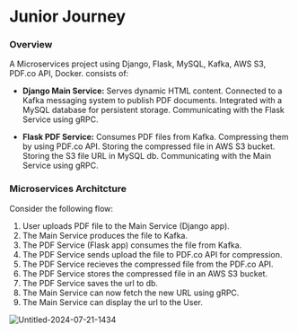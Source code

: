 # Junior Journey

### Overview

A Microservices project using Django, Flask, MySQL, Kafka, AWS S3, PDF.co API, Docker.
consists of:

- **Django Main Service:**
  Serves dynamic HTML content.
  Connected to a Kafka messaging system to publish PDF documents.
  Integrated with a MySQL database for persistent storage.
  Communicating with the Flask Service using gRPC.

- **Flask PDF Service:**
  Consumes PDF files from Kafka.
  Compressing them by using PDF.co API.
  Storing the compressed file in AWS S3 bucket.
  Storing the S3 file URL in MySQL db.
  Communicating with the Main Service using gRPC.

### Microservices Architcture

Consider the following flow:

1. User uploads PDF file to the Main Service (Django app).
2. The Main Service produces the file to Kafka.
3. The PDF Service (Flask app) consumes the file from Kafka.
4. The PDF Service sends upload the file to PDF.co API for compression.
5. The PDF Service recieves the compressed file from the PDF.co API.
6. The PDF Service stores the compressed file in an AWS S3 bucket.
7. The PDF Service saves the url to db.
8. The Main Service can now fetch the new URL using gRPC.
9. The Main Service can display the url to the User.

![Untitled-2024-07-21-1434](https://github.com/user-attachments/assets/f76f4d9d-81de-4cbf-abd8-a749ac855ed8)

